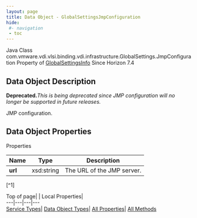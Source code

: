 ```yaml
---
layout: page
title: Data Object - GlobalSettingsJmpConfiguration
hide:
 #- navigation
 - toc
---
```






Java Class
    com.vmware.vdi.vlsi.binding.vdi.infrastructure.GlobalSettings.JmpConfiguration
Property of
     [GlobalSettingsInfo](vdi.infrastructure.GlobalSettings.GlobalSettingsInfo.md#field_detail)
Since 
    Horizon 7.4

## Data Object Description 

**Deprecated.**_This is being deprecated since JMP configuration will no longer be supported in future releases._

JMP configuration. 

## Data Object Properties

Properties

Name |  Type |  Description   
---|---|---  
**url**|  xsd:string|  The URL of the JMP server.   


[^1]

  
  
  
Top of page| | Local Properties|   
---|---|---|---  
[Service Types](index-mo_types.md)| [Data Object Types](index-do_types.md)| [All Properties](index-properties.md)| [All Methods](index-methods.md)  
  
  

